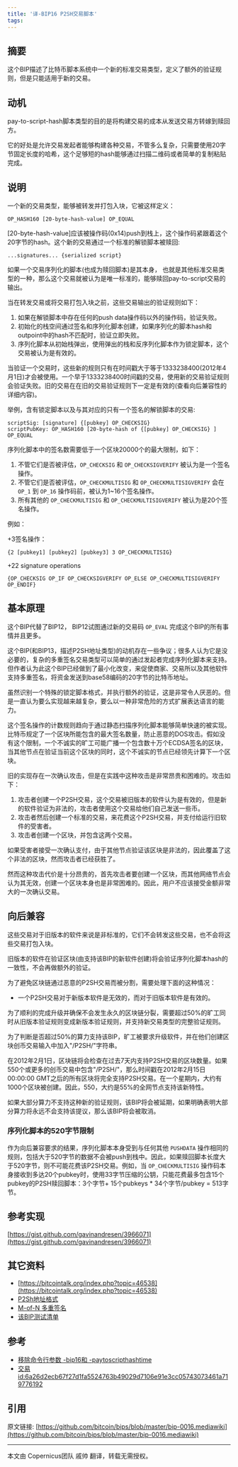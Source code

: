 ```yaml
---
title: '译-BIP16 P2SH交易脚本'
tags:
---
```


## 摘要

这个BIP描述了比特币脚本系统中一个新的标准交易类型，定义了额外的验证规则，但是只能适用于新的交易。

## 动机

pay-to-script-hash脚本类型的目的是将构建交易的成本从发送交易方转嫁到赎回方。

它的好处是允许交易发起者能够构建各种交易，不管多么复杂，只需要使用20字节固定长度的哈希，这个足够短的hash能够通过扫描二维码或者简单的复制粘贴完成。

## 说明

一个新的交易类型，能够被转发并打包入块，它被这样定义：

```
OP_HASH160 [20-byte-hash-value] OP_EQUAL
```

[20-byte-hash-value]应该被操作码(0x14)push到栈上，这个操作码紧跟着这个20字节的hash。这个新的交易通过一个标准的解锁脚本被赎回:

```
...signatures... {serialized script}
```

如果一个交易序列化的脚本(也成为赎回脚本)是其本身， 也就是其他标准交易类型的一种，那么这个交易就被认为是唯一标准的，能够赎回pay-to-script交易的输出。

当在转发交易或将交易打包入块之前，这些交易输出的验证规则如下：

1. 如果在解锁脚本中存在任何的push data操作码以外的操作码，验证失败。
2. 初始化的栈空间通过签名和序列化脚本创建，如果序列化的脚本hash和outpoint中的hash不匹配时，验证立即失败。
3. 序列化脚本从初始栈弹出，使用弹出的栈和反序列化脚本作为锁定脚本，这个交易被认为是有效的。

当验证一个交易时，这些新的规则只有在时间戳大于等于1333238400(2012年4月1日)才会被使用。一个早于1333238400时间戳的交易，使用新的交易验证规则会验证失败。旧的交易在在旧的交易验证规则下一定是有效的(查看向后兼容性的详细内容)。

举例，含有锁定脚本以及与其对应的只有一个签名的解锁脚本的交易:

```
scriptSig: [signature] {[pubkey] OP_CHECKSIG}
scriptPubKey: OP_HASH160 [20-byte-hash of {[pubkey] OP_CHECKSIG} ] OP_EQUAL
```

序列化脚本中的签名数需要低于一个区块20000个的最大限制，如下：

1. 不管它们是否被评估，`OP_CHECKSIG` 和 `OP_CHECKSIGVERIFY` 被认为是一个签名操作。
2. 不管它们是否被评估，`OP_CHECKMULTISIG` 和 `OP_CHECKMULTISIGVERIFY` 会在 `OP_1` 到 `OP_16` 操作码前，被认为1~16个签名操作。
3. 所有其他的 `OP_CHECKMULTISIG` 和 `OP_CHECKMULTISIGVERIFY` 被认为是20个签名操作。

例如：

+3签名操作：

```
{2 [pubkey1] [pubkey2] [pubkey3] 3 OP_CHECKMULTISIG}
```

+22 signature operations

```
{OP_CHECKSIG OP_IF OP_CHECKSIGVERIFY OP_ELSE OP_CHECKMULTISIGVERIFY OP_ENDIF}
```

## 基本原理

这个BIP代替了BIP12， BIP12试图通过新的交易码 `OP_EVAL` 完成这个BIP的所有事情并且更多。

这个BIP(和BIP13，描述P2SH地址类型)的动机存在一些争议；很多人认为它是没必要的，复杂的多重签名交易类型可以简单的通过发起者完成序列化脚本来支持。但作者认为此这个BIP已经做到了最小化改变，来促使商家、交易所以及其他软件支持多重签名，将资金发送到base58编码的20字节的比特币地址。

虽然识别一个特殊的锁定脚本格式，并执行额外的验证，这是非常令人厌恶的。但是一直认为要么实现越来越复杂，要么以一种非常危险的方式扩展表达语言的能力。

这个签名操作的计数规则趋向于通过静态扫描序列化脚本能够简单快速的被实现。比特币规定了一个区块所能包含的最大签名数量，防止恶意的DOS攻击。假如没有这个限制，一个不诚实的旷工可能广播一个包含数十万个ECDSA签名的区块，当其他节点在验证当前这个区块的同时，这个不诚实的节点已经领先计算下一个区块。

旧的实现存在一次确认攻击，但是在实践中这种攻击是非常昂贵和困难的。攻击如下：

1. 攻击者创建一个P2SH交易，这个交易被旧版本的软件认为是有效的，但是新的软件验证为非法的，攻击者使用这个交易给他们自己发送一些币。
2. 攻击者然后创建一个标准的交易，来花费这个P2SH交易，并支付给运行旧软件的受害者。
3. 攻击者创建一个区块，并包含这两个交易。

如果受害者接受一次确认支付，由于其他节点验证该区块是非法的，因此覆盖了这个非法的区块，然而攻击者已经获胜了。

然而这种攻击代价是十分昂贵的，首先攻击者要创建一个区块，而其他网络节点会认为其无效，创建一个区块本身也是非常困难的。因此，用户不应该接受金额非常大的一次确认交易。

## 向后兼容

这些交易对于旧版本的软件来说是非标准的，它们不会转发这些交易，也不会将这些交易打包入块。

旧版本的软件在验证区块(由支持该BIP的新软件创建)将会验证序列化脚本hash的一致性，不会再做额外的验证。

为了避免区块链通过恶意的P2SH交易而被分割，需要处理下面的这种情况：

- 一个P2SH交易对于新版本软件是无效的，而对于旧版本软件是有效的。

为了顺利的完成升级并确保不会发生永久的区块链分裂，需要超过50%的旷工同时从旧版本验证规则变成新版本验证规则，并支持新交易类型的完整验证规则。

为了判断是否超过50%的算力支持该BIP，旷工被要求升级软件，并在他们创建区块创币交易输入中加入"/P2SH/"字符串。

在2012年2月1日，区块链将会检查在过去7天内支持P2SH交易的区块数量。如果550个或更多的创币交易中包含"/P2SH/"，那么时间戳在2012年2月15日00:00:00 GMT之后的所有区块将完全支持P2SH交易。在一个星期内，大约有1000个区块被创建。因此，550，大约是55%的全网节点支持该新特性。

如果大部分算力不支持这种新的验证规则，该BIP将会被延期，如果明确表明大部分算力将永远不会支持该提议，那么该BIP将会被取消。

### 序列化脚本的520字节限制

作为向后兼容要求的结果，序列化脚本本身受到与任何其他 `PUSHDATA` 操作相同的规则，包括大于520字节的数据不会被push到栈中。因此，如果赎回脚本长度大于520字节，则不可能花费该P2SH交易。例如，当 `OP_CHECKMULTISIG` 操作码本身接收到多达20个pubkey时，使用33字节压缩的公钥，只能花费最多包含15个pubkey的P2SH赎回脚本：3个字节+ 15个pubkeys * 34个字节/pubkey = 513字节。


## 参考实现

[https://gist.github.com/gavinandresen/3966071](https://gist.github.com/gavinandresen/3966071)

## 其它资料

- [https://bitcointalk.org/index.php?topic=46538](https://bitcointalk.org/index.php?topic=46538)
- [P2Sh地址格式](https://bitcointalk.org/index.php?topic=46538)
- [M-of-N 多重签名](https://github.com/bitcoin/bips/blob/master/bip-0011.mediawiki)
- [该BIP测试清单](https://github.com/bitcoin/bips/blob/master/bip-0016/qa.mediawiki)

## 参考

- [移除命令行参数 -bip16和 -paytoscripthashtime](https://github.com/bitcoin/bitcoin/commit/8f188ece3c82c4cf5d52a3363e7643c23169c0ff)
- [交易id:6a26d2ecb67f27d1fa5524763b49029d7106e91e3cc05743073461a719776192](http://blockexplorer.com/tx/6a26d2ecb67f27d1fa5524763b49029d7106e91e3cc05743073461a719776192)

## 引用

原文链接: [https://github.com/bitcoin/bips/blob/master/bip-0016.mediawiki](https://github.com/bitcoin/bips/blob/master/bip-0016.mediawiki)

***

本文由 Copernicus团队 戚帅 翻译，转载无需授权。


